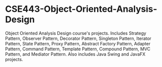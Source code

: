 # CSE443-Object-Oriented-Analysis-Design

Object Oriented Analysis Design course's projects.  Includes Strategy Pattern, Observer Pattern, Decorator Pattern,
Singleton Pattern, Iterator Pattern, State Pattern, Proxy Pattern, Abstract Factory Pattern, Adapter Pattern, Command Pattern, Template Pattern,
Compound Pattern, MVC Pattern, and Mediator Pattern.  Also includes Java Swing and JavaFX projects.
